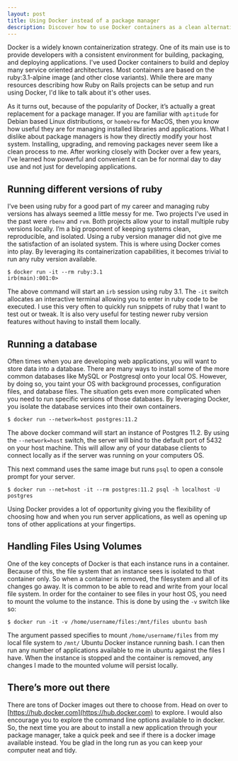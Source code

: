 ```yaml
---
layout: post
title: Using Docker instead of a package manager
description: Discover how to use Docker containers as a clean alternative to traditional package managers for running databases, programming languages, and development tools.
---
```


Docker is a widely known containerization strategy. One of its main use is to provide developers with a consistent environment for building, packaging, and deploying applications. I've used Docker containers to build and deploy many service oriented architectures. Most containers are based on the ruby:3.1-alpine image (and other close variants). While there are many resources describing how Ruby on Rails projects can be setup and run using Docker, I'd like to talk about it's other uses.

As it turns out, because of the popularity of Docker, it’s actually a great replacement for a package manager. If you are familiar with `aptitude` for Debian based Linux distributions, or `homebrew` for MacOS, then you know how useful they are for managing installed libraries and applications. What I dislike about package managers is how they directly modify your host system. Installing, upgrading, and removing packages never seem like a clean process to me. After working closely with Docker over a few years, I’ve learned how powerful and convenient it can be for normal day to day use and not just for developing applications.

## Running different versions of ruby
I’ve been using ruby for a good part of my career and managing ruby versions has always seemed a little messy for me. Two projects I’ve used in the past were `rbenv` and `rvm`. Both projects allow your to install multiple ruby versions locally. I’m a big proponent of keeping systems clean, reproducible, and isolated. Using a ruby version manager did not give me the satisfaction of an isolated system. This is where using Docker comes into play. By leveraging its containerization capabilities, it becomes trivial to run any ruby version available.
```
$ docker run -it --rm ruby:3.1
irb(main):001:0>
```
The above command will start an `irb` session using ruby 3.1. The `-it` switch allocates an interactive terminal allowing you to enter in ruby code to be executed. I use this very often to quickly run snippets of ruby that I want to test out or tweak. It is also very useful for testing newer ruby version features without having to install them locally.

## Running a database
Often times when you are developing web applications, you will want to store data into a database. There are many ways to install some of the more common databases like MySQL or Postgresql onto your local OS.  However, by doing so, you taint your OS with background processes, configuration files, and database files. The situation gets even more complicated when you need to run specific versions of those databases. By leveraging Docker, you isolate the database services into their own containers.
```
$ docker run --network=host postgres:11.2
```
The above docker command will start an instance of Postgres 11.2. By using the `--network=host` switch, the server will bind to the default port of 5432 on your host machine. This will allow any of your database clients to connect locally as if the server was running on your computers OS.

This next command uses the same image but runs `psql` to open a console prompt for your server.
```
$ docker run --net=host -it --rm postgres:11.2 psql -h localhost -U postgres
```
Using Docker provides a lot of opportunity giving you the flexibility of choosing how and when you run server applications, as well as opening up tons of other applications at your fingertips.

## Handling Files Using Volumes
One of the key concepts of Docker is that each instance runs in a container. Because of this, the file system that an instance sees is isolated to that container only. So when a container is removed, the filesystem and all of its changes go away. It is common to be able to read and write from your local file system. In order for the container to see files in your host OS, you need to mount the volume to the instance. This is done by using the `-v` switch like so:
```
$ docker run -it -v /home/username/files:/mnt/files ubuntu bash
```
The argument passed specifies to mount `/home/username/files` from my local file system to `/mnt/` Ubuntu Docker instance running bash. I can then run any number of applications available to me in ubuntu against the files I have. When the instance is stopped and the container is removed, any changes I made to the mounted volume will persist locally.

## There’s more out there
There are tons of Docker images out there to choose from. Head on over to [https://hub.docker.com](https://hub.docker.com) to explore. I would also encourage you to explore the command line options available to in docker. So, the next time you are about to install a new application through your package manager, take a quick peek and see if there is a docker image available instead. You be glad in the long run as you can keep your computer neat and tidy.
